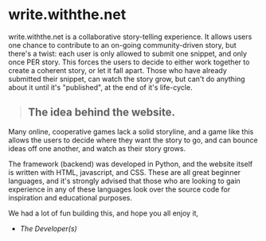 # write.withthe.net

write.withthe.net is a collaborative story-telling experience. It allows users one chance to contribute to an on-going community-driven story, but there's a twist: each user is only allowed to submit one snippet, and only once PER story. This forces the users to decide to either work together to create a coherent story, or let it fall apart. Those who have already submitted their snippet, can watch the story grow, but can't do anything about it until it's "published", at the end of it's life-cycle.
> ## The idea behind the website.
Many online, cooperative games lack a solid storyline, and a game like this allows the users to decide where they want the story to go, and can bounce ideas off one another, and watch as their story grows.

The framework (backend) was developed in Python, and the website itself is written with HTML, javascript, and CSS. These are all great beginner languages, and it's strongly advised that those who are looking to gain experience in any of these languages look over the source code for inspiration and educational purposes.

We had a lot of fun building this, and hope you all enjoy it,

-  _The Developer(s)_
